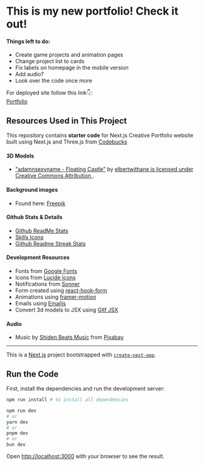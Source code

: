 
# This is my new portfolio! Check it out!

#### Things left to do:
- Create game projects and animation pages
- Change project list to cards
- Fix labels on homepage in the mobile version
- Add audio?
- Look over the code once more

For deployed site follow this link👇: <br />
[Portfolio](https://portfolio-erika-a-porath.netlify.app/) <br />

## Resources Used in This Project

This repository contains **starter code** for Next.js Creative Portfolio website built using Next.js and Three.js from [Codebucks](https://github.com/codebucks27/Nextjs-Creative-Portfolio-Starter-Code-Files)  <br />

#### 3D Models

- ["adamnsexyname - Floating Castle"](https://sketchfab.com/3d-models/floating-castle-4ce6c8831c1c4daa80b412a61a97bf3c) by [elbertwithane is licensed under Creative Commons Attribution ](http://creativecommons.org/licenses/by/4.0/).


#### Background images

- Found here: [Freepik](https://www.freepik.com/free-vector/stars-universe_9436976.htm#fromView=keyword&page=1&position=7&uuid=3e905ecf-0bb6-4e39-85bd-a36ccffb6fa2&query=Space+Background)

#### Github Stats & Details

- [Github ReadMe Stats](https://github.com/anuraghazra/github-readme-stats)
- [Skills Icons](https://github.com/tandpfun/skill-icons)
- [Github Readme Streak Stats](https://github.com/denvercoder1/github-readme-streak-stats)

#### Development Resources

- Fonts from [Google Fonts](https://fonts.google.com/) <br />
- Icons from [Lucide Icons](https://lucide.dev/) <br />
- Notifications from [Sonner](https://sonner.emilkowal.ski/) <br />
- Form created using [react-hook-form](https://react-hook-form.com/) <br />
- Animations using [framer-motion](https://www.framer.com/motion/) <br />
- Emails using [Emailjs](https://www.emailjs.com/) <br />
- Convert 3d models to JSX using [Gltf JSX](https://github.com/pmndrs/gltfjsx)

#### Audio 

- Music by <a href="https://pixabay.com/users/shidenbeatsmusic-25676252/?utm_source=link-attribution&utm_medium=referral&utm_campaign=music&utm_content=20772">Shiden Beats Music</a> from <a href="https://pixabay.com/music//?utm_source=link-attribution&utm_medium=referral&utm_campaign=music&utm_content=20772">Pixabay</a>

---

This is a [Next.js](https://nextjs.org/) project bootstrapped with [`create-next-app`](https://github.com/vercel/next.js/tree/canary/packages/create-next-app).

## Run the Code

First, install the dependencies and run the development server:

```bash
npm run install # to install all dependencies

npm run dev
# or
yarn dev
# or
pnpm dev
# or
bun dev
```

Open [http://localhost:3000](http://localhost:3000) with your browser to see the result.

